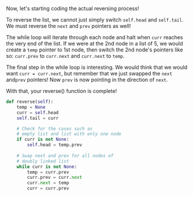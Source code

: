 <!--title={Reverse the Element Order - Explain}--> 

<!--badges={Algorithms:15,Python:15}-->

<!--concepts={The Linked List}-->

Now, let's starting coding the actual reversing process!

To reverse the list, we cannot just simply switch `self.head` and `self.tail`. We must reverse the `next` and `prev` pointers as well!

The while loop will iterate through each node and halt when `curr` reaches the very end of the list. If we were at the 2nd node in a list of 5, we would create a `temp` pointer to 1st node, then switch the 2nd node's pointers like so: `curr.prev` to `curr.next` and `curr.next` to `temp`.

The final step in the while loop is interesting. We would think that we would want `curr = curr.next`, but remember that we just swapped the `next` and`prev` pointers! Now `prev` is now pointing in the direction of `next`.

With that, your reverse() function is complete! 

```python
def reverse(self): 
    temp = None
    curr = self.head
    self.tail = curr

    # Check for the cases such as
    # empty list and list with only one node 
    if curr is not None: 
    	self.head = temp.prev 
    
    # Swap next and prev for all nodes of  
    # doubly linked list 
    while curr is not None: 
        temp = curr.prev  
        curr.prev = curr.next
        curr.next = temp 
        curr = curr.prev
```
